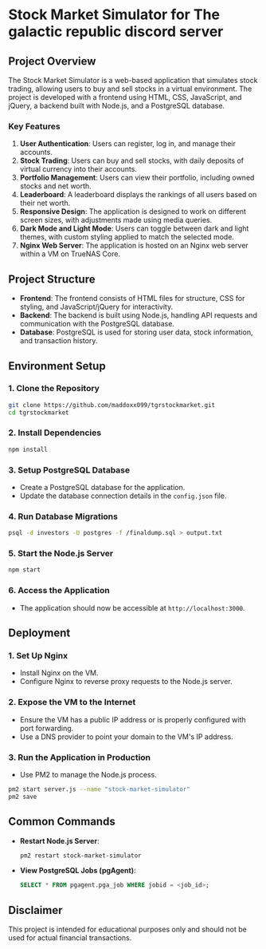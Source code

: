 # Stock Market Simulator for The galactic republic discord server

  ## Project Overview

  The Stock Market Simulator is a web-based application that simulates stock trading, 
  allowing users to buy and sell stocks in a virtual environment. The project is 
  developed with a frontend using HTML, CSS, JavaScript, and jQuery, a backend built 
  with Node.js, and a PostgreSQL database.

  ### Key Features

  1. **User Authentication**: Users can register, log in, and manage their accounts.
  2. **Stock Trading**: Users can buy and sell stocks, with daily deposits of virtual 
     currency into their accounts.
  3. **Portfolio Management**: Users can view their portfolio, including owned stocks 
     and net worth.
  4. **Leaderboard**: A leaderboard displays the rankings of all users based on their 
     net worth.
  5. **Responsive Design**: The application is designed to work on different screen 
     sizes, with adjustments made using media queries.
  6. **Dark Mode and Light Mode**: Users can toggle between dark and light themes, with 
     custom styling applied to match the selected mode.
  7. **Nginx Web Server**: The application is hosted on an Nginx web server within a VM 
     on TrueNAS Core.

  ## Project Structure

  - **Frontend**: The frontend consists of HTML files for structure, CSS for styling, 
    and JavaScript/jQuery for interactivity.
  - **Backend**: The backend is built using Node.js, handling API requests and 
    communication with the PostgreSQL database.
  - **Database**: PostgreSQL is used for storing user data, stock information, and 
    transaction history.

  ## Environment Setup

  ### 1. Clone the Repository
   ```bash
   git clone https://github.com/maddoxx099/tgrstockmarket.git
   cd tgrstockmarket
   ```

  ### 2. Install Dependencies
   ```bash
   npm install
   ```

  ### 3. Setup PostgreSQL Database
   - Create a PostgreSQL database for the application.
   - Update the database connection details in the `config.json` file.

  ### 4. Run Database Migrations
   ```bash
   psql -d investors -U postgres -f /finaldump.sql > output.txt
   ```

  ### 5. Start the Node.js Server
   ```bash
   npm start
   ```

  ### 6. Access the Application
   - The application should now be accessible at `http://localhost:3000`.

  ## Deployment

  ### 1. Set Up Nginx
   - Install Nginx on the VM.
   - Configure Nginx to reverse proxy requests to the Node.js server.

  ### 2. Expose the VM to the Internet
   - Ensure the VM has a public IP address or is properly configured with port forwarding.
   - Use a DNS provider to point your domain to the VM's IP address.

  ### 3. Run the Application in Production
   - Use PM2 to manage the Node.js process.
   ```bash
   pm2 start server.js --name "stock-market-simulator"
   pm2 save
   ```

  ## Common Commands

  - **Restart Node.js Server**:
    ```bash
    pm2 restart stock-market-simulator
    ```

  - **View PostgreSQL Jobs (pgAgent)**:
    ```sql
    SELECT * FROM pgagent.pga_job WHERE jobid = <job_id>;
    ```


  ## Disclaimer

  This project is intended for educational purposes only and should not be used for actual 
  financial transactions.
